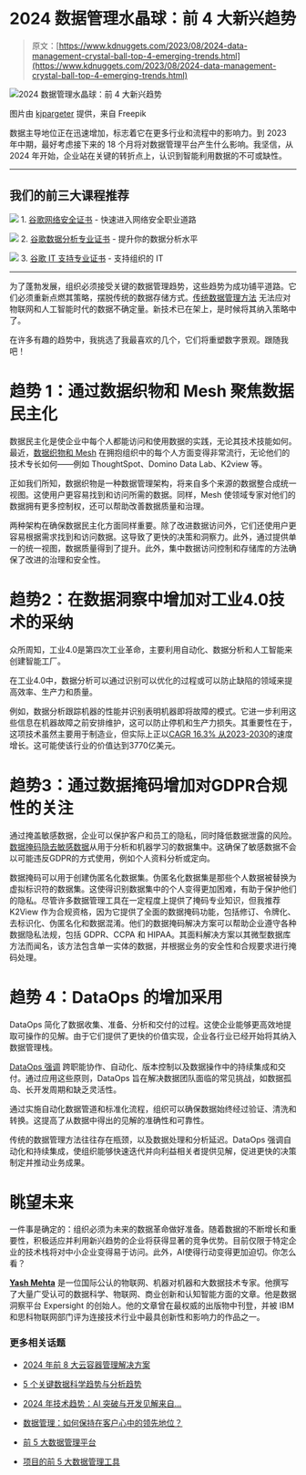 # 2024 数据管理水晶球：前 4 大新兴趋势

> 原文：[https://www.kdnuggets.com/2023/08/2024-data-management-crystal-ball-top-4-emerging-trends.html](https://www.kdnuggets.com/2023/08/2024-data-management-crystal-ball-top-4-emerging-trends.html)

![2024 数据管理水晶球：前 4 大新兴趋势](../Images/850498e627ad482157898dd1d4ebba53.png)

图片由 [kjpargeter](https://www.freepik.com/free-vector/abstract-techno-background-with-halftone-squares-sphere-shape_1166022.htm#query=Data%20Management%20Crystal%20Ball&position=6&from_view=search&track=ais) 提供，来自 Freepik

数据主导地位正在迅速增加，标志着它在更多行业和流程中的影响力。到 2023 年中期，最好考虑接下来的 18 个月将对数据管理平台产生什么影响。我坚信，从 2024 年开始，企业站在关键的转折点上，认识到智能利用数据的不可或缺性。

* * *

## 我们的前三大课程推荐

![](../Images/0244c01ba9267c002ef39d4907e0b8fb.png) 1\. [谷歌网络安全证书](https://www.kdnuggets.com/google-cybersecurity) - 快速进入网络安全职业道路

![](../Images/e225c49c3c91745821c8c0368bf04711.png) 2\. [谷歌数据分析专业证书](https://www.kdnuggets.com/google-data-analytics) - 提升你的数据分析水平

![](../Images/0244c01ba9267c002ef39d4907e0b8fb.png) 3\. [谷歌 IT 支持专业证书](https://www.kdnuggets.com/google-itsupport) - 支持组织的 IT

* * *

为了蓬勃发展，组织必须接受关键的数据管理趋势，这些趋势为成功铺平道路。它们必须重新点燃其策略，摆脱传统的数据存储方式。[传统数据管理方法](https://365datascience.com/trending/techniques-for-processing-traditional-and-big-data/) 无法应对物联网和人工智能时代的数据不确定量。新技术已在架上，是时候将其纳入策略中了。

在许多有趣的趋势中，我挑选了我最喜欢的几个，它们将重塑数字景观。跟随我吧！

# 趋势 1：通过数据织物和 Mesh 聚焦数据民主化

数据民主化是使企业中每个人都能访问和使用数据的实践，无论其技术技能如何。最近，[数据织物和 Mesh](https://www.rtinsights.com/data-fabric-vs-data-mesh-key-differences-and-similarities/) 在拥抱组织中的每个人方面变得非常流行，无论他们的技术专长如何——例如 ThoughtSpot、Domino Data Lab、K2view 等。

正如我们所知，数据织物是一种数据管理架构，将来自多个来源的数据整合成统一视图。这使用户更容易找到和访问所需的数据。同样，Mesh 使领域专家对他们的数据拥有更多控制权，还可以帮助改善数据质量和治理。

两种架构在确保数据民主化方面同样重要。除了改进数据访问外，它们还使用户更容易根据需求找到和访问数据。这导致了更快的决策和洞察力。此外，通过提供单一的统一视图，数据质量得到了提升。此外，集中数据访问控制和存储库的方法确保了改进的治理和安全性。

# 趋势2：在数据洞察中增加对工业4.0技术的采纳

众所周知，工业4.0是第四次工业革命，主要利用自动化、数据分析和人工智能来创建智能工厂。

在工业4.0中，数据分析可以通过识别可以优化的过程或可以防止缺陷的领域来提高效率、生产力和质量。

例如，数据分析跟踪机器的性能并识别表明机器即将故障的模式。它进一步利用这些信息在机器故障之前安排维护，这可以防止停机和生产力损失。其重要性在于，这项技术虽然主要用于制造业，但实际上正以[CAGR 16.3% 从2023-2030](https://www.globenewswire.com/en/news-release/2023/02/15/2609014/0/en/Industry-4-0-Market-Is-Expected-To-Reach-around-USD-377-30-Billion-by-2030-Grow-at-a-CAGR-Of-16-3-during-Forecast-Period-2023-To-2030-Data-By-Contrive-Datum-Insights-Pvt-Ltd.html#:~:text=Billion%20by...-,Industry%204.0%20Market%20Is%20Expected%20To%20Reach%20around%20USD%20377.30,Contrive%20Datum%20Insights%20Pvt%20Ltd.)的速度增长。这可能使该行业的价值达到3770亿美元。

# 趋势3：通过数据掩码增加对GDPR合规性的关注

通过掩盖敏感数据，企业可以保护客户和员工的隐私，同时降低数据泄露的风险。[数据掩码隐去敏感数据](https://www.k2view.com/what-is-data-masking)从用于分析和机器学习的数据集中。这确保了敏感数据不会以可能违反GDPR的方式使用，例如个人资料分析或定向。

数据掩码可以用于创建伪匿名化数据集。伪匿名化数据集是那些个人数据被替换为虚拟标识符的数据集。这使得识别数据集中的个人变得更加困难，有助于保护他们的隐私。尽管许多数据管理工具在一定程度上提供了掩码专业知识，但我推荐 K2View 作为合规资格，因为它提供了全面的数据掩码功能，包括修订、令牌化、去标识化、伪匿名化和数据混淆。他们的数据掩码解决方案可以帮助企业遵守各种数据隐私法规，包括 GDPR、CCPA 和 HIPAA。其面料解决方案以其微型数据库方法而闻名，该方法包含单一实体的数据，并根据业务的安全性和合规要求进行掩码处理。

# 趋势 4：DataOps 的增加采用

DataOps 简化了数据收集、准备、分析和交付的过程。这使企业能够更高效地提取可操作的见解。由于它们提供了更快的价值实现，企业各行业已经开始将其纳入数据管理栈。

[DataOps 强调](https://www.techtarget.com/searchdatamanagement/definition/DataOps) 跨职能协作、自动化、版本控制以及数据操作中的持续集成和交付。通过应用这些原则，DataOps 旨在解决数据团队面临的常见挑战，如数据孤岛、长开发周期和缺乏灵活性。

通过实施自动化数据管道和标准化流程，组织可以确保数据始终经过验证、清洗和转换。这提高了从数据中得出的见解的准确性和可靠性。

传统的数据管理方法往往存在瓶颈，以及数据处理和分析延迟。DataOps 强调自动化和持续集成，使组织能够快速迭代并向利益相关者提供见解，促进更快的决策制定并推动业务成果。

# 眺望未来

一件事是确定的：组织必须为未来的数据革命做好准备。随着数据的不断增长和重要性，积极适应并利用新兴趋势的企业将获得显著的竞争优势。目前仅限于特定企业的技术栈将对中小企业变得易于访问。此外，AI使得行动变得更加迫切。你怎么看？

**[Yash Mehta](https://www.linkedin.com/in/yash-mehta-esthan/)** 是一位国际公认的物联网、机器对机器和大数据技术专家。他撰写了大量广受认可的数据科学、物联网、商业创新和认知智能方面的文章。他是数据洞察平台 Expersight 的创始人。他的文章曾在最权威的出版物中刊登，并被 IBM 和思科物联网部门评为连接技术行业中最具创新性和影响力的作品之一。

### 更多相关话题

+   [2024 年前 8 大云容器管理解决方案](https://www.kdnuggets.com/the-top-8-cloud-container-management-solutions-of-2024)

+   [5 个关键数据科学趋势与分析趋势](https://www.kdnuggets.com/2022/08/5-key-data-science-trends-analytics-trends.html)

+   [2024 年技术趋势：AI 突破与开发见解来自…](https://www.kdnuggets.com/2024-tech-trends-ai-breakthroughs-development-insights-oreilly-free-report)

+   [数据管理：如何保持在客户心中的领先地位？](https://www.kdnuggets.com/2022/04/data-management-stay-top-customer-mind.html)

+   [前 5 大数据管理平台](https://www.kdnuggets.com/2022/06/top-5-data-management-platforms.html)

+   [项目的前 5 大数据管理工具](https://www.kdnuggets.com/top-5-data-management-tools-for-your-projects)
